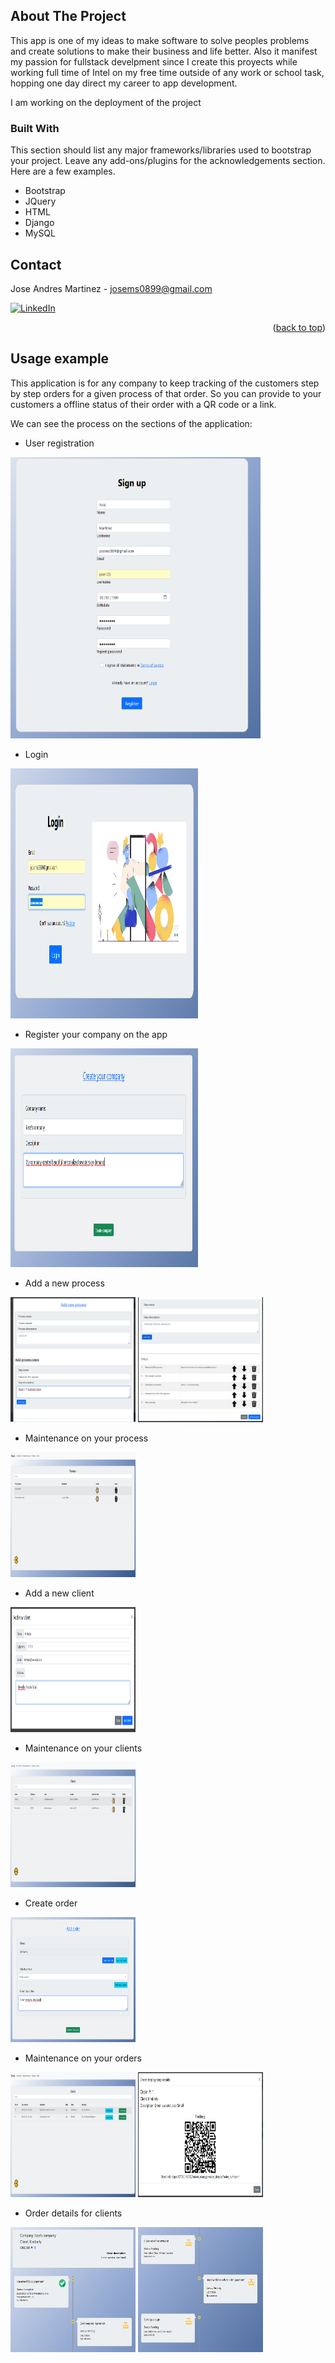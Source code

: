 <!-- Improved compatibility of back to top link: See: https://github.com/othneildrew/Best-README-Template/pull/73 -->

<a name="readme-top"></a>

<!--
*** Thanks for checking out the Best-README-Template. If you have a suggestion
*** that would make this better, please fork the repo and create a pull request
*** or simply open an issue with the tag "enhancement".
*** Don't forget to give the project a star!
*** Thanks again! Now go create something AMAZING! :D
-->

<!-- PROJECT SHIELDS -->
<!--
*** I'm using markdown "reference style" links for readability.
*** Reference links are enclosed in brackets [ ] instead of parentheses ( ).
*** See the bottom of this document for the declaration of the reference variables
*** for contributors-url, forks-url, etc. This is an optional, concise syntax you may use.
*** https://www.markdownguide.org/basic-syntax/#reference-style-links
-->

<!-- ABOUT THE PROJECT -->

## About The Project

This app is one of my ideas to make software to solve peoples problems and create solutions to make their business and life better. Also it manifest my passion for fullstack develpment since I create this proyects while working full time of Intel on my free time outside of any work or school task, hopping one day direct my career to app development.

I am working on the deployment of the project

### Built With

This section should list any major frameworks/libraries used to bootstrap your project. Leave any add-ons/plugins for the acknowledgements section. Here are a few examples.

- Bootstrap
- JQuery
- HTML
- Django
- MySQL

<!-- CONTACT -->

## Contact

Jose Andres Martinez - josems0899@gmail.com

[![LinkedIn][linkedin-shield]][linkedin-url]

<p align="right">(<a href="#readme-top">back to top</a>)</p>

<!-- GETTING STARTED -->

## Usage example

This application is for any company to keep tracking of the customers step by step orders for a given process of that order. So you can provide to your customers a offline status of their order with a QR code or a link.

We can see the process on the sections of the application:

- User registration

<a>
  <img src="images/register.PNG" alt="Register" width="400" height="450">
</a>

- Login

<a>
  <img src="images/Login.PNG" alt="Register" width="300" height="400">
</a>

- Register your company on the app

<a>
  <img src="images/Create_company.PNG" alt="Register" width="300" height="350">
</a>

- Add a new process

<a>
  <img src="images/Add_process1.PNG" alt="Register" width="200" height="200">
</a>
<a>
  <img src="images/Add_process2.PNG" alt="Register" width="200" height="200">
</a>

- Maintenance on your process

<a>
  <img src="images/list_process.PNG" alt="Register" width="200" height="200">
</a>

- Add a new client

<a>
  <img src="images/Add_client.PNG" alt="Register" width="200" height="200">
</a>

- Maintenance on your clients

<a>
  <img src="images/list_clients.PNG" alt="Register" width="200" height="200">
</a>

- Create order

<a>
  <img src="images/Create_order.PNG" alt="Register" width="200" height="200">
</a>

- Maintenance on your orders

<a>
  <img src="images/Orders_maintenance.PNG" alt="Register" width="200" height="200">
</a>
<a>
  <img src="images/Order_description_qr.PNG" alt="Register" width="200" height="200">
</a>

- Order details for clients

<a>
  <img src="images/order_1_1.PNG" alt="Register" width="200" height="200">
</a>
<a>
  <img src="images/order_1_2.PNG" alt="Register" width="200" height="200">
</a>

<!-- MARKDOWN LINKS & IMAGES -->
<!-- https://www.markdownguide.org/basic-syntax/#reference-style-links -->

[contributors-shield]: https://img.shields.io/github/contributors/othneildrew/Best-README-Template.svg?style=for-the-badge
[contributors-url]: https://github.com/othneildrew/Best-README-Template/graphs/contributors
[forks-shield]: https://img.shields.io/github/forks/othneildrew/Best-README-Template.svg?style=for-the-badge
[forks-url]: https://github.com/othneildrew/Best-README-Template/network/members
[stars-shield]: https://img.shields.io/github/stars/othneildrew/Best-README-Template.svg?style=for-the-badge
[stars-url]: https://github.com/othneildrew/Best-README-Template/stargazers
[issues-shield]: https://img.shields.io/github/issues/othneildrew/Best-README-Template.svg?style=for-the-badge
[issues-url]: https://github.com/othneildrew/Best-README-Template/issues
[license-shield]: https://img.shields.io/github/license/othneildrew/Best-README-Template.svg?style=for-the-badge
[license-url]: https://github.com/othneildrew/Best-README-Template/blob/master/LICENSE.txt
[linkedin-shield]: https://img.shields.io/badge/-LinkedIn-black.svg?style=for-the-badge&logo=linkedin&colorB=555
[linkedin-url]: https://www.linkedin.com/in/jose-andres-martinez-4343061b7/
[product-screenshot]: images/screenshot.png
[bootstrap.com]: https://img.shields.io/badge/Bootstrap-563D7C?style=for-the-badge&logo=bootstrap&logoColor=white
[bootstrap-url]: https://getbootstrap.com
[jquery.com]: https://img.shields.io/badge/jQuery-0769AD?style=for-the-badge&logo=jquery&logoColor=white
[jquery-url]: https://jquery.com
[add_client]: images/Add_client.PNG
[add_process1]: images/Add_process1.PNG
[add_process2]: images/Add_process2.PNG
[create_company]: images/Create_company.PNG
[home]: images/home.PNG
[list_clients]: images/list_clients.PNG
[list_process]: images/list_process.PNG
[login]: images/Login.PNG
[order_1_1]: images/order_1_1.PNG
[order_1_2]: images/order_1_2.PNG
[order_description_qr]: images/Order_description_qr.PNG
[orders_maintenance]: images/Orders_maintenance.PNG
[register]: images/register.PNG
